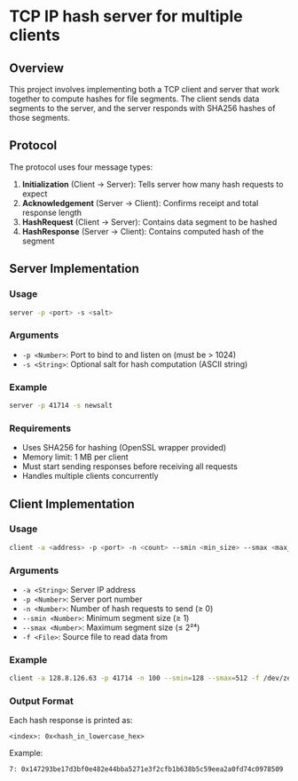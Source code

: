 # TCP IP hash server for multiple clients

## Overview

This project involves implementing both a TCP client and server that work together to compute hashes for file segments. The client sends data segments to the server, and the server responds with SHA256 hashes of those segments.

## Protocol

The protocol uses four message types:
1. **Initialization** (Client → Server): Tells server how many hash requests to expect
2. **Acknowledgement** (Server → Client): Confirms receipt and total response length
3. **HashRequest** (Client → Server): Contains data segment to be hashed
4. **HashResponse** (Server → Client): Contains computed hash of the segment

## Server Implementation

### Usage
```bash
server -p <port> -s <salt>
```

### Arguments
- `-p <Number>`: Port to bind to and listen on (must be > 1024)
- `-s <String>`: Optional salt for hash computation (ASCII string)

### Example
```bash
server -p 41714 -s newsalt
```

### Requirements
- Uses SHA256 for hashing (OpenSSL wrapper provided)
- Memory limit: 1 MB per client
- Must start sending responses before receiving all requests
- Handles multiple clients concurrently

## Client Implementation

### Usage
```bash
client -a <address> -p <port> -n <count> --smin <min_size> --smax <max_size> -f <file>
```

### Arguments
- `-a <String>`: Server IP address
- `-p <Number>`: Server port number
- `-n <Number>`: Number of hash requests to send (≥ 0)
- `--smin <Number>`: Minimum segment size (≥ 1)
- `--smax <Number>`: Maximum segment size (≤ 2²⁴)
- `-f <File>`: Source file to read data from

### Example
```bash
client -a 128.8.126.63 -p 41714 -n 100 --smin=128 --smax=512 -f /dev/zero
```

### Output Format
Each hash response is printed as:
```
<index>: 0x<hash_in_lowercase_hex>
```

Example:
```
7: 0x147293be17d3bf0e482e44bba5271e3f2cfb1b638b5c59eea2a0fd74c0978509
```